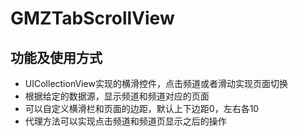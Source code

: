 # GMZTabScrollView
## 功能及使用方式
+ UICollectionView实现的横滑控件，点击频道或者滑动实现页面切换
+ 根据给定的数据源，显示频道和频道对应的页面
+ 可以自定义横滑栏和页面的边距，默认上下边距0，左右各10
+ 代理方法可以实现点击频道和频道页显示之后的操作

